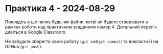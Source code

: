 # Практика 4 - 2024-08-29

Покладіть в цю папку будь-які файли, котрі ви будете створювати в рамках роботи
над практичним завданням номер 4.  Детальний перелік дивіться в Google
Classroom.

Не забудьте зберегти свою роботу (`git add`/`git commit`) та викласти її на
GitHub (`git push`).
